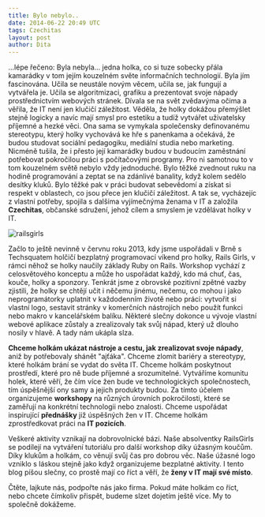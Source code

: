 ```yaml
---
title: Bylo nebylo..
date: 2014-06-22 20:49 UTC
tags: Czechitas
layout: post
author: Dita
---
```


...lépe řečeno: Byla nebyla... jedna holka, co si tuze sobecky přála kamarádky v tom jejím kouzelném světe informačních technologií.
Byla jím fascinována. Učila se neustále novým věcem, učila se, jak fungují a vytvářela je. Učila se algoritmizaci, grafiku a prezentovat svoje nápady
prostřednictvím webových stránek. Dívala se na svět zvědavýma očima a věřila, že IT není jen klučičí záležitost. Věděla, že holky dokážou přemýšlet
stejně logicky a navíc mají smysl pro estetiku a tudíž vytvářet uživatelsky příjemné a hezké věci. Ona sama se vymykala společensky definovanému stereotypu,
který holky vychovává ke hře s panenkama a očekává, že budou studovat sociální pedagogiku, mediální studia nebo marketing. Nicméně tušila, že i přesto její
kamarádky budou v budoucím zaměstnání potřebovat pokročilou práci s počítačovými programy. Pro ni samotnou to v tom kouzelném světě nebylo vždy jednoduché.
Bylo těžké zvednout ruku na hodině programování a zeptat se na zdánlivé banality, když kolem sedělo desítky kluků. Bylo těžké pak v práci budovat sebevědomí
a získat si respekt v oblastech, co jsou přece jen klučičí záležitost. A tak se, vycházejíc z vlastní potřeby, spojila s dalšíma vyjímečnýma ženama
v IT a založila **Czechitas**, občanské sdružení, jehož cílem a smyslem je vzdělávat holky v IT.

![railsgirls](rails.jpg)

Začlo to ještě nevinně v červnu roku 2013, kdy jsme uspořádali v Brně s Techsquatem holčičí bezplatný programovací víkend pro holky, Rails Girls,
v rámci něhož se holky naučily základy Ruby on Rails. Workshop vychází z celosvětového konceptu a může ho uspořádat každý, kdo má chuť, čas, kouče,
holky a sponzory. Tenkrát jsme z obrovské pozitivní zpětné vazby zjistili, že holky se chtějí učit i něčemu jinému, nečemu, co mohou i jako neprogramátorky
uplatnit v každodenním životě nebo práci: vytvořit si vlastní logo, sestavit stránky v komerčních nástrojích nebo použít funkci nebo makro v
kancelářském balíku. Některé slečny dokonce u vývoje vlastní webové aplikace zůstaly a zrealizovaly tak svůj nápad, který už dlouho nosily v hlavě.
A tady nám ukápla slza.

**Chceme holkám ukázat nástroje a cestu, jak zrealizovat svoje nápady**, aniž by potřebovaly shánět "ajťáka". Chceme zlomit bariéry a stereotypy,
které holkám brání se vydat do světa IT. Chceme holkám poskytnout prostředí, které pro ně bude příjemné a srozumitelné. Vytváříme komunitu holek,
které věří, že čím více žen bude ve technologických společnostech, tím úspěšnější ony samy a jejich produkty budou. Za tímto účelem organizujeme
**workshopy** na různých úrovních pokročilosti, které se zaměřují na konkrétní technologii nebo znalosti. Chceme uspořádat inspirující **přednášky** již
úspěšných žen v IT. Chceme holkám zprostředkovat práci na **IT pozicích**.

Veškeré aktivity vznikají na dobrovolnické bázi. Naše absolventky RailsGirls se podílejí na vytváření tutoriálu pro další workshop díky úžasným koučům.
Díky klukům a holkám, co věnují svůj čas pro dobrou věc. Naše úžasné logo vzniklo s láskou stejně jako když organizujeme bezplatné aktivity.
I tento blog píšou slečny, co prostě mají co říct a věří, že **ženy v IT mají své místo**.

Čtěte, lajkute nás, podpořte nás jako firma. Pokud máte holkám co říct, nebo chcete čímkoliv přispět, budeme slzet dojetím ještě více. My to společně dokážeme.